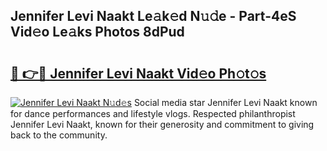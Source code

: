 ## Jennifer Levi Naakt Le𝚊k𝚎d N𝚞𝚍e - Part-4eS Vid𝚎o Le𝚊ks Photos 8dPud

# <h2><a href="http://fb7kks.evod.top/?m=Jennifer+Levi+Naakt">🔗 👉🔴 Jennifer Levi Naakt Vid𝚎o Ph𝚘t𝚘s</a></h2>

[![Jennifer Levi Naakt N𝚞d𝚎s](https://i.imgur.com/8V9OHl7.gif)](http://fb7kks.evod.top/?m=Jennifer+Levi+Naakt)
Social media star Jennifer Levi Naakt known for dance performances and lifestyle vlogs. Respected philanthropist Jennifer Levi Naakt, known for their generosity and commitment to giving back to the community. 
